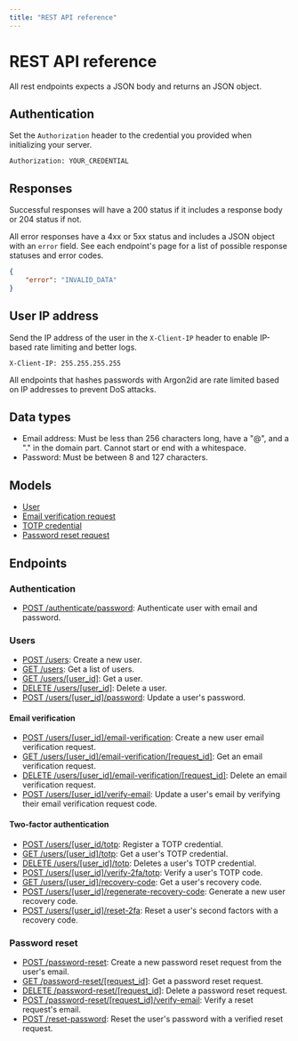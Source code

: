 ```yaml
---
title: "REST API reference"
---
```


# REST API reference

All rest endpoints expects a JSON body and returns an JSON object.

## Authentication

Set the `Authorization` header to the credential you provided when initializing your server.

```
Authorization: YOUR_CREDENTIAL
```

## Responses

Successful responses will have a 200 status if it includes a response body or 204 status if not.

All error responses have a 4xx or 5xx status and includes a JSON object with an `error` field. See each endpoint's page for a list of possible response statuses and error codes.

```json
{
    "error": "INVALID_DATA"
}
```

## User IP address

Send the IP address of the user in the `X-Client-IP` header to enable IP-based rate limiting and better logs.

```
X-Client-IP: 255.255.255.255
```

All endpoints that hashes passwords with Argon2id are rate limited based on IP addresses to prevent DoS attacks.

## Data types

- Email address: Must be less than 256 characters long, have a "@", and a "." in the domain part. Cannot start or end with a whitespace.
- Password: Must be between 8 and 127 characters.

## Models

- [User](/api-reference/rest/models/user)
- [Email verification request](/api-reference/rest/models/email-verification-request)
- [TOTP credential](/api-reference/rest/models/totp-credential)
- [Password reset request](/api-reference/rest/models/password-reset-request)

## Endpoints

### Authentication

- [POST /authenticate/password](/api-reference/rest/endpoints/post_authenticate_password): Authenticate user with email and password.

### Users

- [POST /users](/api-reference/rest/endpoints/post_users): Create a new user.
- [GET /users](/api-reference/rest/endpoints/get_users): Get a list of users.
- [GET /users/\[user_id\]](/api-reference/rest/endpoints/get_users_userid): Get a user.
- [DELETE /users/\[user_id\]](/api-reference/rest/endpoints/delete_users_userid): Delete a user.
- [POST /users/\[user_id\]/password](/api-reference/rest/endpoints/post_users_userid_password): Update a user's password.

#### Email verification

- [POST /users/\[user_id\]/email-verification](/api-reference/rest/endpoints/post_users_userid_email-verification): Create a new user email verification request.
- [GET /users/\[user_id\]/email-verification/\[request_id\]](/api-reference/rest/endpoints/get_users_userid_email-verification_requestid): Get an email verification request.
- [DELETE /users/\[user_id\]/email-verification/\[request_id\]](/api-reference/rest/endpoints/delete_users_userid_email-verification_requestid): Delete an email verification request.
- [POST /users/\[user_id\]/verify-email](/api-reference/rest/endpoints/post_users_userid_verify-email): Update a user's email by verifying their email verification request code.

#### Two-factor authentication

- [POST /users/\[user_id\/totp](/api-reference/rest/endpoints/post_users_userid_totp): Register a TOTP credential.
- [GET /users/\[user_id\]/totp](/api-reference/rest/endpoints/get_users_userid_totp): Get a user's TOTP credential.
- [DELETE /users/\[user_id\]/totp](/api-reference/rest/endpoints/delete_users_userid_totp): Deletes a user's TOTP credential.
- [POST /users/\[user_id\]/verify-2fa/totp](/api-reference/rest/endpoints/post_users_userid_verify-2fa_totp): Verify a user's TOTP code.
- [GET /users/\[user_id\]/recovery-code](/api-reference/rest/endpoints/get_users_userid_recovery-code): Get a user's recovery code.
- [POST /users/\[user_id\]/regenerate-recovery-code](/api-reference/rest/endpoints/post_users_userid_regenerate-recovery-code): Generate a new user recovery code.
- [POST /users/\[user_id\]/reset-2fa](/api-reference/rest/endpoints/post_users_userid_reset-2fa): Reset a user's second factors with a recovery code.

### Password reset

- [POST /password-reset](/api-reference/rest/endpoints/post_password-reset): Create a new password reset request from the user's email.
- [GET /password-reset/\[request_id\]](/api-reference/rest/endpoints/get_password-reset_requestid): Get a password reset request.
- [DELETE /password-reset/\[request_id\]](/api-reference/rest/endpoints/delete_password-reset_requestid): Delete a password reset request.
- [POST /password-reset/\[request_id\]/verify-email](/api-reference/rest/endpoints/post_password-reset_requestid_verify-email): Verify a reset request's email.
- [POST /reset-password](/api-reference/rest/endpoints/post_reset-password): Reset the user's password with a verified reset request.
